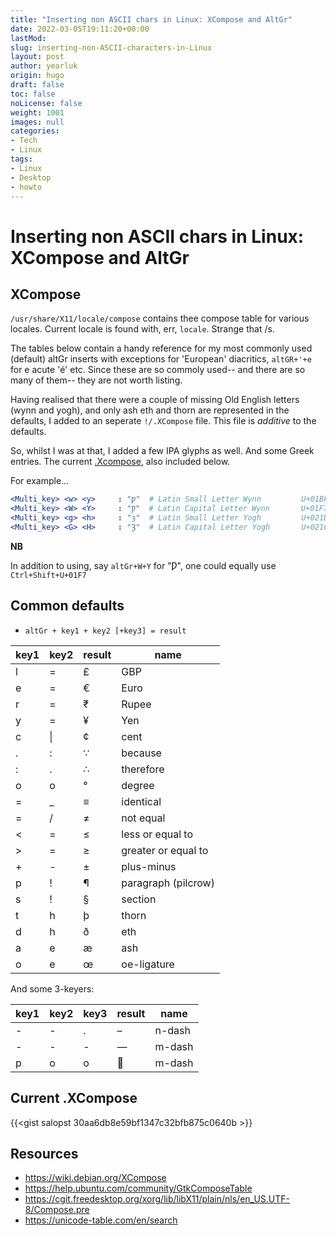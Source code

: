 ```yaml
---
title: "Inserting non ASCII chars in Linux: XCompose and AltGr" 
date: 2022-03-05T19:11:20+00:00
lastMod:
slug: inserting-non-ASCII-characters-in-Linux
layout: post
author: yearluk
origin: hugo
draft: false
toc: false
noLicense: false
weight: 1001
images: null
categories:
- Tech
- Linux
tags:
- Linux
- Desktop
- howto
---
```

# Inserting non ASCII chars in Linux: XCompose and AltGr

## XCompose

`/usr/share/X11/locale/compose` contains thee compose table for various locales. Current locale is found with, err, `locale`. Strange that /s.

The tables below contain a handy reference for my most commonly used (default) altGr inserts with exceptions for 'European' diacritics, `altGR+'+e` for e acute 'é' etc. Since these are so commoly used-- and there are so many of them-- they are not worth listing.

Having realised that there were a couple of missing Old English letters (wynn and yogh), and only ash eth and thorn are represented in the defaults, I added to an seperate `!/.XCompose` file. This file is *additive* to the defaults.

So, whilst I was at that, I added a few IPA glyphs as well. And some Greek entries. The current [.Xcompose](https://gist.github.com/salopst/30aa6db8e59bf1347c32bfb875c0640b), also included below.

For example...

```yaml
<Multi_key> <w> <y>     : "ƿ"  # Latin Small Letter Wynn         U+01BF
<Multi_key> <W> <Y>     : "Ƿ"  # Latin Capital Letter Wynn       U+01F7
<Multi_key> <g> <h>     : "ȝ"  # Latin Small Letter Yogh         U+021D
<Multi_key> <G> <H>     : "Ȝ"  # Latin Capital Letter Yogh       U+021C
```

**NB**

In addition to using, say `altGr+W+Y` for "Ƿ", one could equally use `Ctrl+Shift+U+01F7`

## Common defaults

- `altGr + key1 + key2 [+key3] = result`

|key1|key2|result|name|
|---|---|---|---|
| l | = | £ | GBP |
| e | = | € | Euro |
| r | = | ₹ | Rupee |
| y | = | ¥ | Yen |
| c | \| | ¢ | cent |
| . | : | ∵ | because |
| : | . | ∴ | therefore |
| o | o | ° | degree |
| = | _ | ≡ | identical |
| = | / | ≠ | not equal |
| < | = | ≤ | less or equal to |
| > | = | ≥ | greater or equal to |
| + | - | ± | plus-minus|
| p | ! | ¶ | paragraph (pilcrow) |
| s | ! | § | section |
| t | h | þ | thorn |
| d | h | ð | eth |
| a | e | æ | ash |
| o | e | œ | oe-ligature |

And some 3-keyers:

|key1|key2|key3|result|name|
|---|---|---|---|---|
| - | - | . | – | n-dash |
| - | - | - | — | m-dash |
| p | o | o | 💩 | m-dash |

## Current .XCompose

{{<gist salopst 30aa6db8e59bf1347c32bfb875c0640b >}}

## Resources

- <https://wiki.debian.org/XCompose>
- <https://help.ubuntu.com/community/GtkComposeTable>
- <https://cgit.freedesktop.org/xorg/lib/libX11/plain/nls/en_US.UTF-8/Compose.pre>
- <https://unicode-table.com/en/search>
